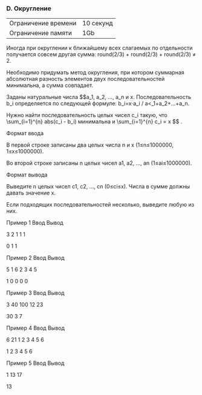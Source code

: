 ### D. Округление

<table>
 <tr>
    <td>Ограничение времени</td>
    <td>10 секунд</td>
 </tr>
 <tr>
    <td>Ограничение памяти</td>
    <td>1Gb</td>
 </tr>
</table> 


Иногда при округлении к ближайшему всех слагаемых по отдельности получается совсем другая сумма: round(2/3) + round(2/3) + round(2/3) ≠ 2.

Необходимо придумать метод округления, при котором суммарная абсолютная разность элементов двух последовательностей минимальна, а сумма совпадает.

Заданы натуральные числа $$a_1, a_2, …, a_n и x. Последовательность b_i определяется по следующей формуле: b_i=x⋅a_i / a<_1+a_2+…+a_n.

Нужно найти последовательность целых чисел c_i такую, что \sum_{i=1}^{n} abs(c_i - b_i) минимальна и \sum_{i=1}^{n} c_i = x $$ . 


Формат ввода

В первой строке записаны два целых числа n и x (1≤n≤1000000, 1≤x≤1000000).

Во второй строке записаны n целых чисел a1, a2, …, an (1≤ai≤1000000).

Формат вывода

Выведите n целых чисел c1, c2, …, cn (0≤ci≤x). Числа в сумме должны давать значение x.

Если подходящих последовательностей несколько, выведите любую из них.

Пример 1
Ввод
Вывод

3 2
1 1 1

	

0 1 1

Пример 2
Ввод
Вывод

5 1
6 2 3 4 5

	

1 0 0 0 0

Пример 3
Ввод
Вывод

3 40
100 12 23

	

30 3 7

Пример 4
Ввод
Вывод

6 21
1 2 3 4 5 6

	

1 2 3 4 5 6

Пример 5
Ввод
Вывод

1 13
17

	

13
